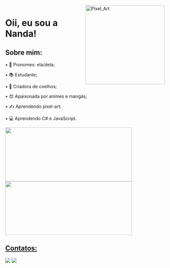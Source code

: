<img align="right" height="250em" alt="Pixel_Art" src="https://media.discordapp.net/attachments/504268569945571338/886730590618021888/eu.gif?width=279&height=406">
<h1>Oii, eu sou a Nanda!</h1>
<h2>Sobre mim:</h2>
<p>• 🥰 Pronomes: ela/dela;</p>
<p>• 📚 Estudante;</p>
<p>• 🐰 Criadora de coelhos;</p>
<p>• 😍 Apaixonada por animes e mangás;</p>
<p>• ✍ Aprendendo pixel-art;</p>
<p>• 💻 Aprendendo C# e JavaScript.</p>
<div>
  <a href="https://github.com/mariafernandasabino">
  <img height="170em" width="400" src="https://github-readme-stats.vercel.app/api/top-langs/?username=mariafernandasabino&layout=compact&langs_count=7&theme=github_dark"/>
  <img height="170em" width="400" src="https://github-readme-stats.vercel.app/api?username=mariafernandasabino&show_icons=true&theme=github_dark&include_all_commits=true&count_private=true"/>
</div>
  <h2>Contatos:</h2>  
 <div>
  <a href = "mailto:mafemsos@gmail.com"><img src="https://img.shields.io/badge/-Gmail-%23333?style=for-the-badge&logo=gmail&logoColor=blue" target="_blank"></a>
  <a href="https://www.linkedin.com/in/maria-fernanda-sabino-3209a6198/" target="_blank"><img src="https://img.shields.io/badge/-LinkedIn-%230077B5?style=for-the-badge&logo=linkedin&logoColor=white" target="_blank"></a> 
 </div>
